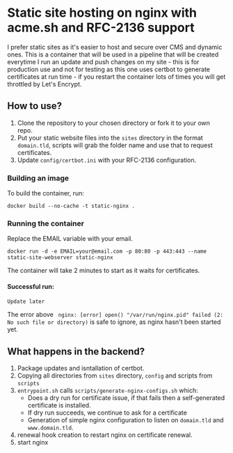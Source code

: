 # Static site hosting on nginx with acme.sh and RFC-2136 support

I prefer static sites as it's easier to host and secure over CMS and dynamic ones.
This is a container that will be used in a pipeline that will be created everytime I run an update and push changes on my site - this is for production use and not for testing as this one uses certbot to generate certificates at run time - if you restart the container lots of times you will get throttled by Let's Encrypt.

## How to use?

1. Clone the repository to your chosen directory or fork it to your own repo.
2. Put your static website files into the `sites` directory in the format `domain.tld`, scripts will grab the folder name and use that to request certificates.
3. Update `config/certbot.ini` with your RFC-2136 configuration.

### Building an image

To build the container, run:
```shell
docker build --no-cache -t static-nginx .
```

### Running the container

Replace the EMAIL variable with your email.

```
docker run -d -e EMAIL=your@email.com -p 80:80 -p 443:443 --name static-site-webserver static-nginx
```
The container will take 2 minutes to start as it waits for certificates.

#### Successful run:
```txt
Update later
```

The error above ` nginx: [error] open() "/var/run/nginx.pid" failed (2: No such file or directory)` is safe to ignore, as nginx hasn't been started yet.

## What happens in the backend?

1. Package updates and isntallation of certbot.
2. Copying all directories from `sites` directory, `config` and scripts from `scripts`
3. `entrypoint.sh` calls `scripts/generate-nginx-configs.sh` which:
    * Does a dry run for certificate issue, if that fails then a self-generated certificate is installed.
    * If dry run succeeds, we continue to ask for a certificate
    * Generation of simple nginx configuration to listen on `domain.tld` and `www.domain.tld`.
4. renewal hook creation to restart nginx on certificate renewal.
5. start nginx
